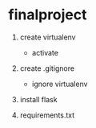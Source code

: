 # finalproject

1. create virtualenv
    + activate

2. create .gitignore
    + ignore virtualenv

3. install flask

4. requirements.txt